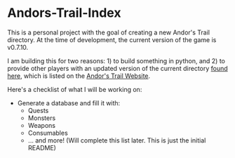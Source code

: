 # Andors-Trail-Index
This is a personal project with the goal of creating a new Andor's Trail directory. At the time of development, the current version of the game is v0.7.10.

I am building this for two reasons: 1) to build something in python, and 2) to provide other players with an updated version of the current directory [found here](http://andorstrail.irkalla.cz/0.7.0/), which is listed on the [Andor's Trail Website](https://andorstrail.com/).

Here's a checklist of what I will be working on:
* Generate a database and fill it with:
    + Quests
    + Monsters
    + Weapons
    + Consumables
    + ... and more! (Will complete this list later. This is just the initial README)
